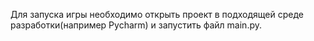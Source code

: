 Для запуска игры необходимо открыть проект в подходящей среде разработки(например Pycharm) и запустить файл main.py.
